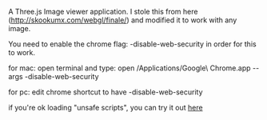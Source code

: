 A Three.js Image viewer application.  I stole this from here (http://skookumx.com/webgl/finale/) and modified it to work with any image.

You need to enable the chrome flag: -disable-web-security in order for this to work.

for mac:
	open terminal and type: open /Applications/Google\ Chrome.app --args -disable-web-security

for pc:
	edit chrome shortcut to have -disable-web-security
	
	
if you're ok loading "unsafe scripts", you can try it out [here](
http://htmlpreview.github.io/?https://github.com/GMTurbo/imageviewer/blob/master/index.html)
